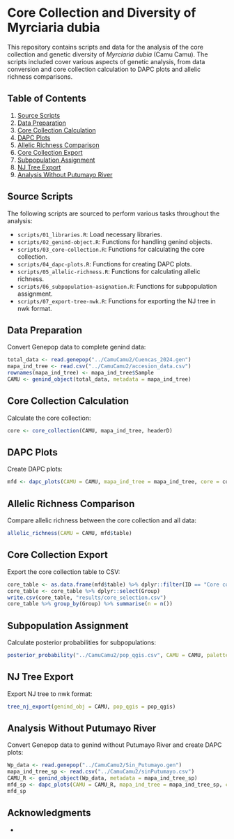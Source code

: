 # Core Collection and Diversity of Myrciaria dubia

This repository contains scripts and data for the analysis of the core collection and genetic diversity of *Myrciaria dubia* (Camu Camu). The scripts included cover various aspects of genetic analysis, from data conversion and core collection calculation to DAPC plots and allelic richness comparisons.

## Table of Contents

1. [Source Scripts](#source-scripts)
2. [Data Preparation](#data-preparation)
3. [Core Collection Calculation](#core-collection-calculation)
4. [DAPC Plots](#dapc-plots)
5. [Allelic Richness Comparison](#allelic-richness-comparison)
6. [Core Collection Export](#core-collection-export)
7. [Subpopulation Assignment](#subpopulation-assignment)
8. [NJ Tree Export](#nj-tree-export)
9. [Analysis Without Putumayo River](#analysis-without-putumayo-river)

## Source Scripts

The following scripts are sourced to perform various tasks throughout the analysis:

- `scripts/01_libraries.R`: Load necessary libraries.
- `scripts/02_genind-object.R`: Functions for handling genind objects.
- `scripts/03_core-collection.R`: Functions for calculating the core collection.
- `scripts/04_dapc-plots.R`: Functions for creating DAPC plots.
- `scripts/05_allelic-richness.R`: Functions for calculating allelic richness.
- `scripts/06_subpopulation-asignation.R`: Functions for subpopulation assignment.
- `scripts/07_export-tree-nwk.R`: Functions for exporting the NJ tree in nwk format.

## Data Preparation

Convert Genepop data to complete genind data:

```r
total_data <- read.genepop("../CamuCamu2/Cuencas_2024.gen")
mapa_ind_tree <- read.csv("../CamuCamu2/accesion_data.csv")
rownames(mapa_ind_tree) <- mapa_ind_tree$Sample
CAMU <- genind_object(total_data, metadata = mapa_ind_tree)
```

## Core Collection Calculation

Calculate the core collection:

```r
core <- core_collection(CAMU, mapa_ind_tree, headerD)
```

## DAPC Plots

Create DAPC plots:

```r
mfd <- dapc_plots(CAMU = CAMU, mapa_ind_tree = mapa_ind_tree, core = core, palette = my_pal)
```

## Allelic Richness Comparison

Compare allelic richness between the core collection and all data:

```r
allelic_richness(CAMU = CAMU, mfd$table)
```

## Core Collection Export

Export the core collection table to CSV:

```r
core_table <- as.data.frame(mfd$table) %>% dplyr::filter(ID == "Core collection")
core_table <- core_table %>% dplyr::select(Group)
write.csv(core_table, "results/core_selection.csv")
core_table %>% group_by(Group) %>% summarise(n = n())
```

## Subpopulation Assignment

Calculate posterior probabilities for subpopulations:

```r
posterior_probability("../CamuCamu2/pop_qgis.csv", CAMU = CAMU, palette = asignation_palette)
```

## NJ Tree Export

Export NJ tree to nwk format:

```r
tree_nj_export(genind_obj = CAMU, pop_qgis = pop_qgis)
```

## Analysis Without Putumayo River

Convert Genepop data to genind without Putumayo River and create DAPC plots:

```r
Wp_data <- read.genepop("../CamuCamu2/Sin_Putumayo.gen")
mapa_ind_tree_sp <- read.csv("../CamuCamu2/sinPutumayo.csv")
CAMU_R <- genind_object(Wp_data, metadata = mapa_ind_tree_sp)
mfd_sp <- dapc_plots(CAMU = CAMU_R, mapa_ind_tree = mapa_ind_tree_sp, core = core, palette = my_pal2)
mfd_sp
```

## Acknowledgments

-
